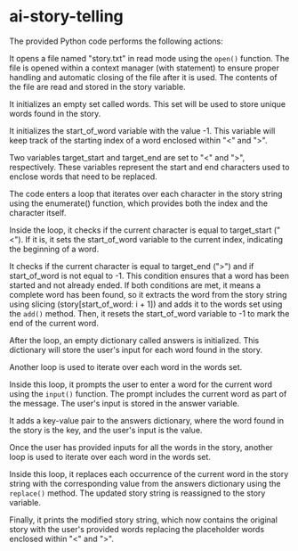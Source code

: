 # ai-story-telling

The provided Python code performs the following actions:

It opens a file named "story.txt" in read mode using the `open()` function. The file is opened within a context manager (with statement) to ensure proper handling and automatic closing of the file after it is used. The contents of the file are read and stored in the story variable.

It initializes an empty set called words. This set will be used to store unique words found in the story.

It initializes the start_of_word variable with the value -1. This variable will keep track of the starting index of a word enclosed within "<" and ">".

Two variables target_start and target_end are set to "<" and ">", respectively. These variables represent the start and end characters used to enclose words that need to be replaced.

The code enters a loop that iterates over each character in the story string using the enumerate() function, which provides both the index and the character itself.

Inside the loop, it checks if the current character is equal to target_start ("<"). If it is, it sets the start_of_word variable to the current index, indicating the beginning of a word.

It checks if the current character is equal to target_end (">") and if start_of_word is not equal to -1. This condition ensures that a word has been started and not already ended. If both conditions are met, it means a complete word has been found, so it extracts the word from the story string using slicing (story[start_of_word: i + 1]) and adds it to the words set using the `add()` method. Then, it resets the start_of_word variable to -1 to mark the end of the current word.

After the loop, an empty dictionary called answers is initialized. This dictionary will store the user's input for each word found in the story.

Another loop is used to iterate over each word in the words set.

Inside this loop, it prompts the user to enter a word for the current word using the `input()` function. The prompt includes the current word as part of the message. The user's input is stored in the answer variable.

It adds a key-value pair to the answers dictionary, where the word found in the story is the key, and the user's input is the value.

Once the user has provided inputs for all the words in the story, another loop is used to iterate over each word in the words set.

Inside this loop, it replaces each occurrence of the current word in the story string with the corresponding value from the answers dictionary using the `replace()` method. The updated story string is reassigned to the story variable.

Finally, it prints the modified story string, which now contains the original story with the user's provided words replacing the placeholder words enclosed within "<" and ">".
